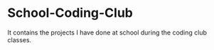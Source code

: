 # School-Coding-Club
It contains the projects I have done at school during the coding club classes.
